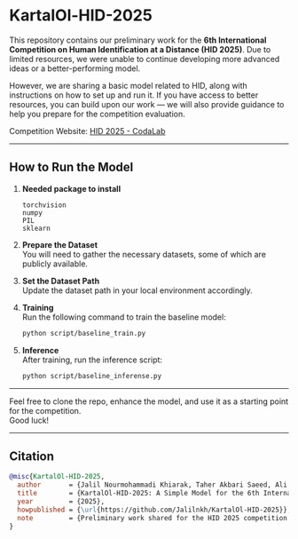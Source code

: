 # KartalOl-HID-2025

This repository contains our preliminary work for the **6th International Competition on Human Identification at a Distance (HID 2025)**. Due to limited resources, we were unable to continue developing more advanced ideas or a better-performing model.

However, we are sharing a basic model related to HID, along with instructions on how to set up and run it. If you have access to better resources, you can build upon our work — we will also provide guidance to help you prepare for the competition evaluation.

Competition Website: [HID 2025 - CodaLab](https://codalab.lisn.upsaclay.fr/competitions/21845#learn_the_details)

---

## How to Run the Model

1. **Needed package to install**
   ```torch
   torchvision
   numpy
   PIL
   sklearn
   ```

2. **Prepare the Dataset**  
   You will need to gather the necessary datasets, some of which are publicly available.

3. **Set the Dataset Path**  
   Update the dataset path in your local environment accordingly.

4. **Training**  
   Run the following command to train the baseline model:

   ```bash
   python script/baseline_train.py
   ```

4. **Inference**  
   After training, run the inference script:

   ```bash
   python script/baseline_inferense.py
   ```

---

Feel free to clone the repo, enhance the model, and use it as a starting point for the competition.  
Good luck!

---

## Citation

```bibtex
@misc{KartalOl-HID-2025,
  author       = {Jalil Nourmohammadi Khiarak, Taher Akbari Saeed, Ali Kianfar, Mahsa Nasehi, Mobina Pashazadeh Panahi},
  title        = {KartalOl-HID-2025: A Simple Model for the 6th International Competition on Human Identification at a Distance (HID 2025)},
  year         = {2025},
  howpublished = {\url{https://github.com/Jalilnkh/KartalOl-HID-2025}},
  note         = {Preliminary work shared for the HID 2025 competition.}
}

